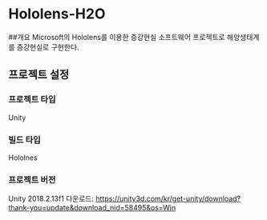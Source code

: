 # Hololens-H2O
##개요
Microsoft의 Hololens를 이용한 증강현실 소프트웨어 프로젝트로 해양생태계를 증강현실로 구현한다.
## 프로젝트 설정
### 프로젝트 타입
Unity
### 빌드 타입
Hololnes
### 프로젝트 버전
Unity 2018.2.13f1
다운로드: https://unity3d.com/kr/get-unity/download?thank-you=update&download_nid=58495&os=Win

